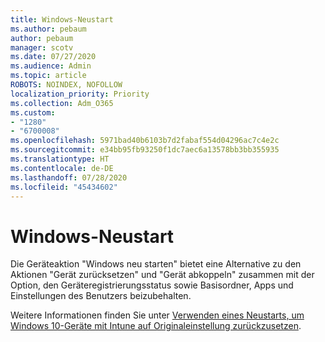 ```yaml
---
title: Windows-Neustart
ms.author: pebaum
author: pebaum
manager: scotv
ms.date: 07/27/2020
ms.audience: Admin
ms.topic: article
ROBOTS: NOINDEX, NOFOLLOW
localization_priority: Priority
ms.collection: Adm_O365
ms.custom:
- "1280"
- "6700008"
ms.openlocfilehash: 5971bad40b6103b7d2fabaf554d04296ac7c4e2c
ms.sourcegitcommit: e34bb95fb93250f1dc7aec6a13578bb3bb355935
ms.translationtype: HT
ms.contentlocale: de-DE
ms.lasthandoff: 07/28/2020
ms.locfileid: "45434602"
---
```

# <a name="windows-fresh-start"></a>Windows-Neustart

Die Geräteaktion "Windows neu starten" bietet eine Alternative zu den Aktionen "Gerät zurücksetzen" und "Gerät abkoppeln" zusammen mit der Option, den Geräteregistrierungsstatus sowie Basisordner, Apps und Einstellungen des Benutzers beizubehalten.

Weitere Informationen finden Sie unter [Verwenden eines Neustarts, um Windows 10-Geräte mit Intune auf Originaleinstellung zurückzusetzen](https://docs.microsoft.com/intune/device-fresh-start).